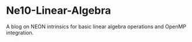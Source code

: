 # Ne10-Linear-Algebra
A blog on NEON intrinsics for basic linear algebra operations and OpenMP integration.
